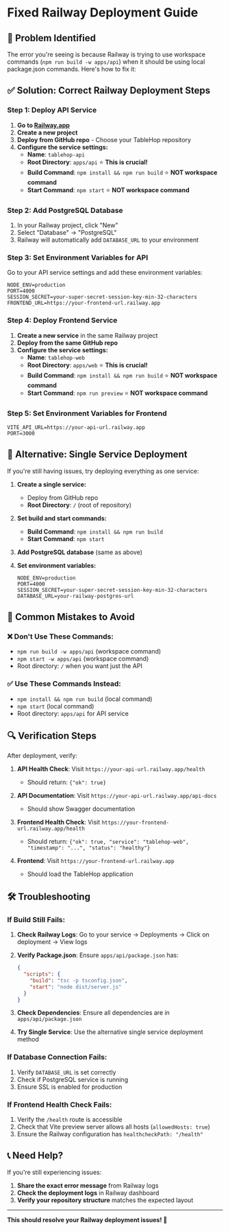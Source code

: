 # Fixed Railway Deployment Guide

## 🚨 Problem Identified

The error you're seeing is because Railway is trying to use workspace commands (`npm run build -w apps/api`) when it should be using local package.json commands. Here's how to fix it:

## ✅ Solution: Correct Railway Deployment Steps

### Step 1: Deploy API Service

1. **Go to [Railway.app](https://railway.app)**
2. **Create a new project**
3. **Deploy from GitHub repo** - Choose your TableHop repository
4. **Configure the service settings:**
   - **Name**: `tablehop-api`
   - **Root Directory**: `apps/api` ⭐ **This is crucial!**
   - **Build Command**: `npm install && npm run build` ⭐ **NOT workspace command**
   - **Start Command**: `npm start` ⭐ **NOT workspace command**

### Step 2: Add PostgreSQL Database

1. In your Railway project, click "New"
2. Select "Database" → "PostgreSQL"
3. Railway will automatically add `DATABASE_URL` to your environment

### Step 3: Set Environment Variables for API

Go to your API service settings and add these environment variables:

```
NODE_ENV=production
PORT=4000
SESSION_SECRET=your-super-secret-session-key-min-32-characters
FRONTEND_URL=https://your-frontend-url.railway.app
```

### Step 4: Deploy Frontend Service

1. **Create a new service** in the same Railway project
2. **Deploy from the same GitHub repo**
3. **Configure the service settings:**
   - **Name**: `tablehop-web`
   - **Root Directory**: `apps/web` ⭐ **This is crucial!**
   - **Build Command**: `npm install && npm run build` ⭐ **NOT workspace command**
   - **Start Command**: `npm run preview` ⭐ **NOT workspace command**

### Step 5: Set Environment Variables for Frontend

```
VITE_API_URL=https://your-api-url.railway.app
PORT=3000
```

## 🔧 Alternative: Single Service Deployment

If you're still having issues, try deploying everything as one service:

1. **Create a single service:**
   - Deploy from GitHub repo
   - **Root Directory**: `/` (root of repository)

2. **Set build and start commands:**
   - **Build Command**: `npm install && npm run build`
   - **Start Command**: `npm start`

3. **Add PostgreSQL database** (same as above)

4. **Set environment variables:**
   ```
   NODE_ENV=production
   PORT=4000
   SESSION_SECRET=your-super-secret-session-key-min-32-characters
   DATABASE_URL=your-railway-postgres-url
   ```

## 🚨 Common Mistakes to Avoid

### ❌ Don't Use These Commands:
- `npm run build -w apps/api` (workspace command)
- `npm start -w apps/api` (workspace command)
- Root directory: `/` when you want just the API

### ✅ Use These Commands Instead:
- `npm install && npm run build` (local command)
- `npm start` (local command)
- Root directory: `apps/api` for API service

## 🔍 Verification Steps

After deployment, verify:

1. **API Health Check**: Visit `https://your-api-url.railway.app/health`
   - Should return: `{"ok": true}`

2. **API Documentation**: Visit `https://your-api-url.railway.app/api-docs`
   - Should show Swagger documentation

3. **Frontend Health Check**: Visit `https://your-frontend-url.railway.app/health`
   - Should return: `{"ok": true, "service": "tablehop-web", "timestamp": "...", "status": "healthy"}`

4. **Frontend**: Visit `https://your-frontend-url.railway.app`
   - Should load the TableHop application

## 🛠️ Troubleshooting

### If Build Still Fails:

1. **Check Railway Logs**: Go to your service → Deployments → Click on deployment → View logs

2. **Verify Package.json**: Ensure `apps/api/package.json` has:
   ```json
   {
     "scripts": {
       "build": "tsc -p tsconfig.json",
       "start": "node dist/server.js"
     }
   }
   ```

3. **Check Dependencies**: Ensure all dependencies are in `apps/api/package.json`

4. **Try Single Service**: Use the alternative single service deployment method

### If Database Connection Fails:

1. Verify `DATABASE_URL` is set correctly
2. Check if PostgreSQL service is running
3. Ensure SSL is enabled for production

### If Frontend Health Check Fails:

1. Verify the `/health` route is accessible
2. Check that Vite preview server allows all hosts (`allowedHosts: true`)
3. Ensure the Railway configuration has `healthcheckPath: "/health"`

## 📞 Need Help?

If you're still experiencing issues:

1. **Share the exact error message** from Railway logs
2. **Check the deployment logs** in Railway dashboard
3. **Verify your repository structure** matches the expected layout

---

**This should resolve your Railway deployment issues! 🚀**
